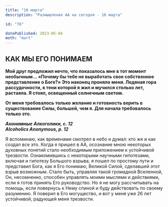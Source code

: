 ```yaml
---
title: "16 марта"
description: "Размышления АА на сегодня - 16 марта"

id: "76"

datePublished: 2023-05-04
moth: "mart"
---
```


## КАК МЫ ЕГО ПОНИМАЕМ

**Мой друг предложил нечто, что показалось мне в тот момент необычным… «Почему
бы тебе не выработать свое собственное представление о Боге?» Это наконец
проняло меня. Ледяная гора рассудочности, в тени которой я жил и мучился
столько лет, растаяла. Я стоял, освещенный солнечным светом.**

**От меня требовалось только желание и готовность верить в существование Силы,
большей, чем я. Для начала требовалось только это.**

**_Анонимные Алкоголики, с. 12  
Alcoholics Anonymous, p. 12_**

Я вспоминаю, как временами смотрел в небо и думал: кто же и как создал все
это. Когда я пришел в АА, осознание мною некоторых духовных понятий стало
необходимым приложением к устойчивой трезвости. Ознакомившись с некоторыми
научными гипотезами, включая и гипотезу Большого взрыва, я пошел по простому
пути и представил Бога, как я Его понимаю, Великой Силой, сделавшей этот взрыв
возможным. Стало быть, управляя такой громадной Вселенной, Он, несомненно,
способен управлять моими мыслями и действиями, если я готов принять Его
руководство. Но я не могу рассчитывать на помощь, если повернусь к Нему спиной
и буду действовать по своему разумению. Я поверил в Его могущество, и вот у
меня уже 26 лет устойчивой, радующей меня трезвости.
